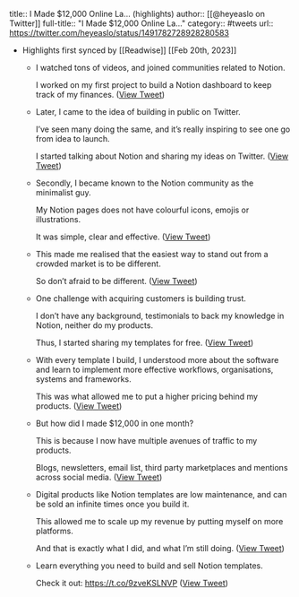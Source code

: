 title:: I Made $12,000 Online La... (highlights)
author:: [[@heyeaslo on Twitter]]
full-title:: "I Made $12,000 Online La..."
category:: #tweets
url:: https://twitter.com/heyeaslo/status/1491782728928280583

- Highlights first synced by [[Readwise]] [[Feb 20th, 2023]]
	- I watched tons of videos, and joined communities related to Notion.
	  
	  I worked on my first project to build a Notion dashboard to keep track of my finances. ([View Tweet](https://twitter.com/heyeaslo/status/1491782735572058116))
	- Later, I came to the idea of building in public on Twitter. 
	  
	  I’ve seen many doing the same, and it’s really inspiring to see one go from idea to launch.
	  
	  I started talking about Notion and sharing my ideas on Twitter. ([View Tweet](https://twitter.com/heyeaslo/status/1491782742110982153))
	- Secondly, I became known to the Notion community as the minimalist guy.
	  
	  My Notion pages does not have colourful icons, emojis or illustrations. 
	  
	  It was simple, clear and effective. ([View Tweet](https://twitter.com/heyeaslo/status/1491782753095872524))
	- This made me realised that the easiest way to stand out from a crowded market is to be different.
	  
	  So don’t afraid to be different. ([View Tweet](https://twitter.com/heyeaslo/status/1491782755981561861))
	- One challenge with acquiring customers is building trust. 
	  
	  I don’t have any background, testimonials to back my knowledge in Notion, neither do my products.
	  
	  Thus, I started sharing my templates for free. ([View Tweet](https://twitter.com/heyeaslo/status/1491782758728822787))
	- With every template I build, I understood more about the software and learn to implement more effective workflows, organisations, systems and frameworks.
	  
	  This was what allowed me to put a higher pricing behind my products. ([View Tweet](https://twitter.com/heyeaslo/status/1491782770271555592))
	- But how did I made $12,000 in one month?
	  
	  This is because I now have multiple avenues of traffic to my products.
	  
	  Blogs, newsletters, email list, third party marketplaces and mentions across social media. ([View Tweet](https://twitter.com/heyeaslo/status/1491782773727653888))
	- Digital products like Notion templates are low maintenance, and can be sold an infinite times once you build it.
	  
	  This allowed me to scale up my revenue by putting myself on more platforms.
	  
	  And that is exactly what I did, and what I’m still doing. ([View Tweet](https://twitter.com/heyeaslo/status/1491782776588095495))
	- Learn everything you need to build and sell Notion templates.
	  
	  Check it out:
	  https://t.co/9zveKSLNVP ([View Tweet](https://twitter.com/heyeaslo/status/1491789102987231232))